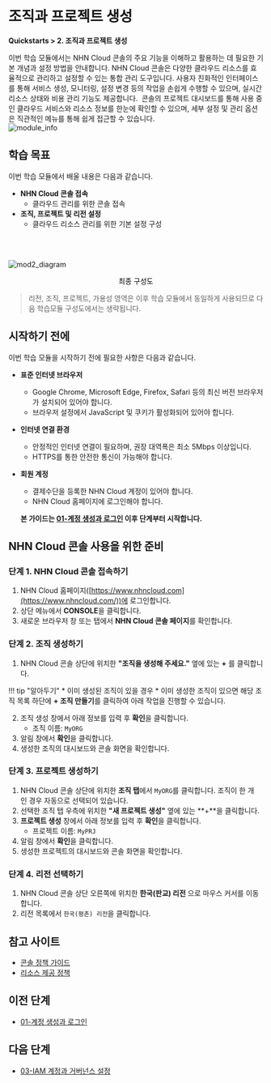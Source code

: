 # 조직과 프로젝트 생성
**Quickstarts > 2. 조직과 프로젝트 생성**

이번 학습 모듈에서는 NHN Cloud 콘솔의 주요 기능을 이해하고 활용하는 데 필요한 기본 개념과 설정 방법을 안내합니다. NHN Cloud 콘솔은 다양한 클라우드 리소스를 효율적으로 관리하고 설정할 수 있는 통합 관리 도구입니다. 사용자 친화적인 인터페이스를 통해 서비스 생성, 모니터링, 설정 변경 등의 작업을 손쉽게 수행할 수 있으며, 실시간 리소스 상태와 비용 관리 기능도 제공합니다. 
콘솔의 프로젝트 대시보드를 통해 사용 중인 클라우드 서비스와 리소스 정보를 한눈에 확인할 수 있으며, 세부 설정 및 관리 옵션은 직관적인 메뉴를 통해 쉽게 접근할 수 있습니다.
<br>
![module_info](https://kr1-api-object-storage.nhncloudservice.com/v1/AUTH_2acdfabf4efe4efc8a04c00b348110c9/cdn_origin/prod_cloud_quickstarts/module_info/%EC%A1%B0%EC%A7%81%EA%B3%BC%20%ED%94%84%EB%A1%9C%EC%A0%9D%ED%8A%B8%20%EC%83%9D%EC%84%B1.png)
## 학습 목표

이번 학습 모듈에서 배울 내용은 다음과 같습니다.

* **NHN Cloud 콘솔 접속**
    * 클라우드 관리를 위한 콘솔 접속
* **조직, 프로젝트 및 리전 설정**
    * 클라우드 리소스 관리를 위한 기본 설정 구성

<br></br>

![mod2_diagram](https://kr1-api-object-storage.nhncloudservice.com/v1/AUTH_2acdfabf4efe4efc8a04c00b348110c9/cdn_origin/prod_cloud_quickstarts/%EB%AA%A8%EB%93%88%202.%20%EC%A1%B0%EC%A7%81%EA%B3%BC%20%ED%94%84%EB%A1%9C%EC%A0%9D%ED%8A%B8%20%EC%83%9D%EC%84%B1.png)

<p style="text-align: center; color: black;">최종 구성도</p>

> 리전, 조직, 프로젝트, 가용성 영역은 이후 학습 모듈에서 동일하게 사용되므로 다음 학습모듈 구성도에서는 생략됩니다.

## 시작하기 전에

이번 학습 모듈을 시작하기 전에 필요한 사항은 다음과 같습니다.

* **표준 인터넷 브라우저**
    * Google Chrome, Microsoft Edge, Firefox, Safari 등의 최신 버전 브라우저가 설치되어 있어야 합니다.
    * 브라우저 설정에서 JavaScript 및 쿠키가 활성화되어 있어야 합니다.
* **인터넷 연결 환경**
    * 안정적인 인터넷 연결이 필요하며, 권장 대역폭은 최소 5Mbps 이상입니다.
    * HTTPS를 통한 안전한 통신이 가능해야 합니다.
* **회원 계정**
    * 결제수단을 등록한 NHN Cloud 계정이 있어야 합니다.
    * NHN Cloud 홈페이지에 로그인해야 합니다.

    **본 가이드는 [01-계정 생성과 로그인](https://docs.alpha-nhncloud.com/ko/quickstarts/ko/create-account/) 이후 단계부터 시작합니다.**

## NHN Cloud 콘솔 사용을 위한 준비

### 단계 1. NHN Cloud 콘솔 접속하기

1. NHN Cloud 홈페이지([https://www.nhncloud.com](https://www.nhncloud.com/))에 로그인합니다.
2. 상단 메뉴에서 **CONSOLE**을 클릭합니다.
3. 새로운 브라우저 창 또는 탭에서 **NHN Cloud 콘솔 페이지**를 확인합니다.

### 단계 2. 조직 생성하기

1. NHN Cloud 콘솔 상단에 위치한 **"조직을 생성해 주세요."** 옆에 있는 **+** 를 클릭합니다.

!!! tip "알아두기"
    * 이미 생성된 조직이 있을 경우
        * 이미 생성한 조직이 있으면 해당 조직 목록 하단에 **+ 조직 만들기**를 클릭하여 아래 작업을 진행할 수 있습니다.

2. 조직 생성 창에서 아래 정보를 입력 후 **확인**을 클릭합니다.
    * 조직 이름: `MyORG`
3. 알림 창에서 **확인**을 클릭합니다.
4. 생성한 조직의 대시보드와 콘솔 화면을 확인합니다.

### 단계 3. 프로젝트 생성하기

1. NHN Cloud 콘솔 상단에 위치한 **조직 탭**에서 `MyORG`를 클릭합니다. 조직이 한 개인 경우 자동으로 선택되어 있습니다.
2. 선택한 조직 탭 우측에 위치한 **"새 프로젝트 생성"** 옆에 있는 **+**을 클릭합니다.
3. **프로젝트 생성** 창에서 아래 정보를 입력 후 **확인**을 클릭합니다.
    * 프로젝트 이름: `MyPRJ`
4. 알림 창에서 **확인**을 클릭합니다.
5. 생성한 프로젝트의 대시보드와 콘솔 화면을 확인합니다.

### 단계 4. 리전 선택하기

1. NHN Cloud 콘솔 상단 오른쪽에 위치한 **한국(판교) 리전** 으로 마우스 커서를 이동합니다.
2. 리전 목록에서 `한국(평촌) 리전`을 클릭합니다.

## 참고 사이트

* [콘솔 정책 가이드](https://docs.nhncloud.com/ko/nhncloud/ko/console-guide/)
* [리소스 제공 정책](https://docs.nhncloud.com/ko/nhncloud/ko/resource-policy/)

## 이전 단계

* [01-계정 생성과 로그인](https://docs.alpha-nhncloud.com/ko/quickstarts/ko/create-account/)

## 다음 단계

* [03-IAM 계정과 거버넌스 설정](https://docs.alpha-nhncloud.com/ko/quickstarts/ko/iam-accounts/)

